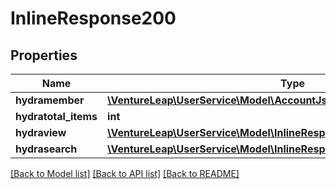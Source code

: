 # InlineResponse200

## Properties
Name | Type | Description | Notes
------------ | ------------- | ------------- | -------------
**hydramember** | [**\VentureLeap\UserService\Model\AccountJsonldAccountReadActiveRead[]**](AccountJsonldAccountReadActiveRead.md) |  | 
**hydratotal_items** | **int** |  | [optional] 
**hydraview** | [**\VentureLeap\UserService\Model\InlineResponse200Hydraview**](InlineResponse200Hydraview.md) |  | [optional] 
**hydrasearch** | [**\VentureLeap\UserService\Model\InlineResponse200Hydrasearch**](InlineResponse200Hydrasearch.md) |  | [optional] 

[[Back to Model list]](../../README.md#documentation-for-models) [[Back to API list]](../../README.md#documentation-for-api-endpoints) [[Back to README]](../../README.md)


